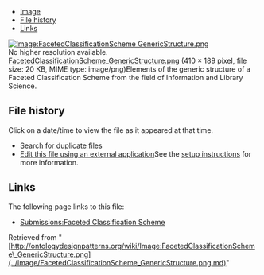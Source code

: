 * [Image](../Image/FacetedClassificationScheme_GenericStructure.png.md#file)
* [File history](../Image/FacetedClassificationScheme_GenericStructure.png.md#filehistory)
* [Links](../Image/FacetedClassificationScheme_GenericStructure.png.md#filelinks)

[![Image:FacetedClassificationScheme GenericStructure.png](../../../images/9/99/FacetedClassificationScheme_GenericStructure.png)](../../../images/9/99/FacetedClassificationScheme_GenericStructure.png)  
No higher resolution available.  
[FacetedClassificationScheme\_GenericStructure.png](../../../images/9/99/FacetedClassificationScheme_GenericStructure.png)‎ (410 × 189 pixel, file size: 20 KB, MIME type: image/png)Elements of the generic structure of a Faceted Classification Scheme from the field of Information and Library Science.




## File history

Click on a date/time to view the file as it appeared at that time.



  
* [Search for duplicate files](http://ontologydesignpatterns.org/wiki/Special:FileDuplicateSearch/FacetedClassificationScheme_GenericStructure.png "Special:FileDuplicateSearch/FacetedClassificationScheme GenericStructure.png")
* [Edit this file using an external application](http://ontologydesignpatterns.org/wiki/index.php?title=Image:FacetedClassificationScheme_GenericStructure.png&action=edit&externaledit=true&mode=file "Image:FacetedClassificationScheme GenericStructure.png")See the [setup instructions](http://www.mediawiki.org/wiki/Manual:External_editors "http://www.mediawiki.org/wiki/Manual:External_editors") for more information.

## Links



The following page links to this file:


* [Submissions:Faceted Classification Scheme](../Submissions/Faceted_Classification_Scheme.md "Submissions:Faceted Classification Scheme")


Retrieved from "[http://ontologydesignpatterns.org/wiki/Image:FacetedClassificationScheme\_GenericStructure.png](../Image/FacetedClassificationScheme_GenericStructure.png.md)"